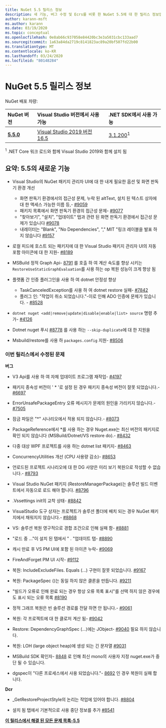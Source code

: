 ```yaml
---
title: NuGet 5.5 릴리스 정보
description: 새 기능, 버그 수정 및 Ecrs를 비롯 한 NuGet 5.5에 대 한 릴리스 정보입니다.
author: karann-msft
ms.author: karann
ms.date: 03/19/2020
ms.topic: conceptual
ms.openlocfilehash: 0e8ab66c937058e84420bc3e3a5031cbc133aad7
ms.sourcegitcommit: 1a63a84da2719c8141823ac89a20bf507fd22b00
ms.translationtype: MT
ms.contentlocale: ko-KR
ms.lasthandoff: 03/24/2020
ms.locfileid: "80148284"
---
```

# <a name="nuget-55-release-notes"></a>NuGet 5.5 릴리스 정보

NuGet 배포 차량:

| NuGet 버전 | Visual Studio 버전에서 사용 가능| .NET SDK에서 사용 가능|
|:---|:---|:---|
| [**5.5.0**](https://nuget.org/downloads) | [Visual Studio 2019 버전 16.5](https://visualstudio.microsoft.com/downloads/) | [3.1.200](https://dotnet.microsoft.com/download/dotnet-core/3.1)<sup>1</sup> |

<sup>1</sup> .NET Core 워크 로드와 함께 Visual Studio 2019와 함께 설치 됨

## <a name="summary-whats-new-in-55"></a>요약: 5.5의 새로운 기능

* Visual Studio의 NuGet 패키지 관리자 UI에 대 한 내게 필요한 옵션 및 화면 판독기 환경 개선
    * 화면 판독기 환경에서의 접근성 문제, 누락 된 altText, 설치 된 텍스트 상자에 대 한 액세스 가능한 이름 등,- [#9059](https://github.com/NuGet/Home/issues/9059)
    * 패키지 목록에서 화면 판독기 환경의 접근성 문제- [#9077](https://github.com/NuGet/Home/issues/9077)
    * "찾아보기", "설치", "업데이트" 탭과 관련 된 화면 판독기 환경에서 접근성 문제가 있습니다 [#9078](https://github.com/NuGet/Home/issues/9078)
    * 내레이터는 "Blank", "No Dependencies", "," MIT "링크 레이블을 발표 하지 않습니다 [#9157](https://github.com/NuGet/Home/issues/9157)

* 로컬 피드에 호스트 되는 패키지에 대 한 Visual Studio 패키지 관리자 UI의 자동 포함 아이콘에 대 한 지원- [#8189](https://github.com/NuGet/Home/issues/8189)

* MSBuild 정적 Graph Api- [8791](https://github.com/NuGet/Home/issues/8791) 를 호출 하 여 계산 속도를 향상 시키는 `RestoreUseStaticGraphEvaluation`를 사용 하는 op 복원 성능이 크게 향상 됨

* 플랫폼 간 인증 플러그인을 사용 하 여 dotnet 안정성 향상
    * TaskCanceledException를 사용 하 여 dotnet restore 실패- [#7842](https://github.com/NuGet/Home/issues/7842)
    * 플러그 인: "작업이 취소 되었습니다."-이로 인해 ADO 인증에 문제가 있습니다. - [#8528](https://github.com/NuGet/Home/issues/8528)

* `dotnet nuget <add|remove|update|disable|enable|list> source` 명령 추가- [#4126](https://github.com/NuGet/Home/issues/4126)

* Dotnet nuget 푸시 [#8778](https://github.com/NuGet/Home/issues/8778) 를 사용 하는 `--skip-duplicate`에 대 한 지원을

* Msbuild/restore를 사용 하 `packages.config` 지원- [#8506](https://github.com/NuGet/Home/issues/8506)

### <a name="issues-fixed-in-this-release"></a>이번 릴리스에서 수정된 문제

**버그**

* V3 Api를 사용 하 여 자체 업데이트 프로그램 재작업- [#4197](https://github.com/NuGet/Home/issues/4197)

* 패키지 종속성 버전이 ' * '로 설정 된 경우 패키지 종속성 버전이 잘못 되었습니다.- [#6697](https://github.com/NuGet/Home/issues/6697)

* ErrorUnsafePackageEntry 오류 메시지가 문제의 원인을 가리키지 않습니다.- [#7505](https://github.com/NuGet/Home/issues/7505)

* 잠금 파일은 "*" 시나리오에서 적용 되지 않습니다.- [#8073](https://github.com/NuGet/Home/issues/8073)

* PackageReference에서 *를 사용 하는 경우 Nuget.exe는 최신 버전의 패키지로 확인 되지 않습니다 (MSBuild/Dotnet/VS restore do).- [#8432](https://github.com/NuGet/Home/issues/8432)

* 다중 대상 WPF 프로젝트를 사용 하는 dotnet list 패키지- [#8463](https://github.com/NuGet/Home/issues/8463)

* ConcurrencyUtilities 개선 (CPU 사용량 감소)- [#8653](https://github.com/NuGet/Home/issues/8653)

* 언로드된 프로젝트 시나리오에 대 한 DG 사양은 미리 보기 복원으로 작성할 수 없습니다.- [#8793](https://github.com/NuGet/Home/issues/8793)

* Visual Studio NuGet 패키지 (RestoreManagerPackage)는 솔루션 빌드 이벤트에서 자동으로 로드 해야 합니다. [#8796](https://github.com/NuGet/Home/issues/8796)

* .Vssettings init의 교착 상태- [#8842](https://github.com/NuGet/Home/issues/8842)

* VisualStudio 도구 상자는 프로젝트가 솔루션 폴더에 배치 되는 경우 NuGet 패키지에서 채워지지 않습니다.- [#8868](https://github.com/NuGet/Home/issues/8868)

* VS: 솔루션 복원 영구적으로 경합 조건으로 인해 실패 함- [#8881](https://github.com/NuGet/Home/issues/8881)

* "로드 중 ..."이 설치 된 탭에서 " <term>. "업데이트 탭- [#8890](https://github.com/NuGet/Home/issues/8890)

* 캐시 만료 후 VS PM UI에 포함 된 아이콘 누락- [#9069](https://github.com/NuGet/Home/issues/9069)

* FireAndForget PM UI 시작- [#9112](https://github.com/NuGet/Home/issues/9112)

* 복원: IncludeExcludeFiles. Equals (...) 구현이 잘못 되었습니다. [#9167](https://github.com/NuGet/Home/issues/9167)

* 복원: PackageSpec ()는 동일 하지 않은 클론을 만듭니다. [#9211](https://github.com/NuGet/Home/issues/9211)

* "빌드가 오류로 인해 완료 되는 경우 항상 오류 목록 표시"를 선택 하지 않은 경우에도 표시 되는 오류 목록 [#8190](https://github.com/NuGet/Home/issues/8190)

* 정적 그래프 복원은 빈 솔루션 경로를 전달 하면 안 됩니다.- [#9061](https://github.com/NuGet/Home/issues/9061)

* 복원: 각 프로젝트에 대 한 클로저 계산 됨- [#9042](https://github.com/NuGet/Home/issues/9042)

* Restore: DependencyGraphSpec (...)에는 JObject- [#9040](https://github.com/NuGet/Home/issues/9040) 필요 하지 않습니다.

* 복원: LOH (large object heap)에 생성 되는 긴 문자열 [#9031](https://github.com/NuGet/Home/issues/9031)

* MSBuild SDK 확인자- [8848](https://github.com/NuGet/Home/issues/8848) 로 인해 최신 mono의 사용자 지정 nuget.exe가 중단 될 수 있습니다.

* dgspec이 "다른 프로세스에서 사용 되었습니다."- [8692](https://github.com/NuGet/Home/issues/8692) 인 경우 복원이 실패 합니다.

**Dcr**

* _GetRestoreProjectStyle의 논리는 작업에 있어야 합니다. [#8804](https://github.com/NuGet/Home/issues/8804)

* 설치 됨 탭에서 기본적으로 사용 중단 정보를 추가 [#8541](https://github.com/NuGet/Home/issues/8541)

**[이 릴리스에서 해결 된 모든 문제 목록-5.5](https://app.zenhub.com/workspaces/nuget-client-team-55aec9a240305cf007585881/reports/release?release=5e0e5fbd021f7aa0ec95db18)**
